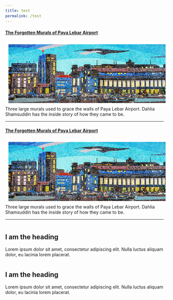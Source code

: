 ```yaml
---
title: test
permalink: /test
---
```

#### [The Forgotten Murals of Paya Lebar Airport](https://biblioasia.nlb.gov.sg/vol-17/issue-2/jul-sep-2021/murals)
<img style="float:left; width:500px; border:10px solid #FFFFFF; @media only screen and (max-width:480px):width:100%" src="/images/vol-17-issue-2/murals/Mural_Main2.jpg">  Three large murals used to grace the walls of Paya Lebar Airport. Dahlia Shamsuddin has the inside story of how they came to be.


-------------------------


#### [The Forgotten Murals of Paya Lebar Airport](https://biblioasia.nlb.gov.sg/vol-17/issue-2/jul-sep-2021/murals)
<img style="float:left; width:500px; border:10px solid #FFFFFF; title:murals" src="/images/vol-17-issue-2/murals/Mural_Main2.jpg"> Three large murals used to grace the walls of Paya Lebar Airport. Dahlia Shamsuddin has the inside story of how they came to be.


----------------------------------------------

<div class="container">
    <div class="column">
      <h2>I am the heading</h2>
      <p> Lorem ipsum dolor sit amet, consectetur adipiscing elit. Nulla luctus aliquam dolor, eu lacinia lorem placerat.            </p>
    </div>

 <div class="column">
      <h2>I am the heading</h2>
      <p> Lorem ipsum dolor sit amet, consectetur adipiscing elit. Nulla luctus aliquam dolor, eu lacinia lorem placerat.            </p>
    </div>




</div>